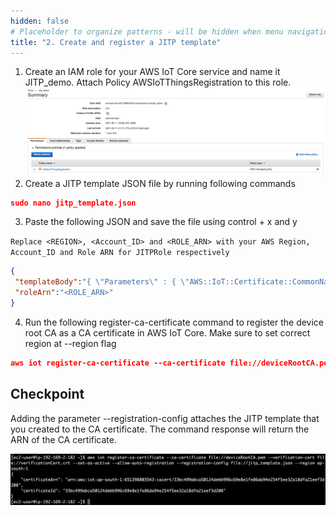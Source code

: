 ```yaml
---
hidden: false
# Placeholder to organize patterns - will be hidden when menu navigation becomes untenable
title: "2. Create and register a JITP template"
---
```


1. Create an IAM role for your AWS IoT Core service and name it JITP_demo. Attach Policy AWSIoTThingsRegistration to this role.
![iam](iam.png)
2. Create a JITP template JSON file by running following commands
```json
sudo nano jitp_template.json
```
3. Paste the following JSON and save the file using control + x and y

`Replace <REGION>, <Account_ID> and <ROLE_ARN> with your AWS Region, Account_ID and Role ARN for JITPRole respectively`
```json
{
 "templateBody":"{ \"Parameters\" : { \"AWS::IoT::Certificate::CommonName\" : { \"Type\" : \"String\" },\"AWS::IoT::Certificate::Country\" : { \"Type\" : \"String\" }, \"AWS::IoT::Certificate::Id\" : { \"Type\" : \"String\" }}, \"Resources\" : { \"thing\" : { \"Type\" : \"AWS::IoT::Thing\", \"Properties\" : { \"ThingName\" : {\"Ref\" : \"AWS::IoT::Certificate::CommonName\"}, \"AttributePayload\" : { \"version\" : \"v1\", \"country\" : {\"Ref\" : \"AWS::IoT::Certificate::Country\"}} } }, \"certificate\" : { \"Type\" : \"AWS::IoT::Certificate\", \"Properties\" : { \"CertificateId\": {\"Ref\" : \"AWS::IoT::Certificate::Id\"}, \"Status\" : \"ACTIVE\" } }, \"policy\" : {\"Type\" : \"AWS::IoT::Policy\", \"Properties\" : { \"PolicyDocument\" : \"{ \\\"Version\\\": \\\"2012-10-17\\\", \\\"Statement\\\": [ { \\\"Effect\\\": \\\"Allow\\\", \\\"Action\\\": [ \\\"iot:Connect\\\" ], \\\"Resource\\\": [ \\\"arn:aws:iot:<REGION>:<ACCOUNT_ID>:client\\\/*\\\" ] }, { \\\"Effect\\\": \\\"Allow\\\", \\\"Action\\\": [ \\\"iot:Publish\\\", \\\"iot:Receive\\\" ], \\\"Resource\\\": [ \\\"arn:aws:iot:<REGION>:<ACCOUNT_ID>:topic\\\/*\\\" ] }, { \\\"Effect\\\": \\\"Allow\\\", \\\"Action\\\": [ \\\"iot:Subscribe\\\" ], \\\"Resource\\\": [ \\\"arn:aws:iot:<REGION>:<ACCOUNT_ID>:topicfilter\\\/*\\\" ] } ] }\" } } } }",
 "roleArn":"<ROLE_ARN>"
}
```
4. Run the following register-ca-certificate command to register the device root CA as a CA certificate in AWS IoT Core. Make sure to set correct region at --region flag
```json
aws iot register-ca-certificate --ca-certificate file://deviceRootCA.pem --verification-cert file://verificationCert.crt --set-as-active --allow-auto-registration --registration-config file://jitp_template.json --region ap-south-1
```

## Checkpoint
Adding the parameter --registration-config attaches the JITP template that you created to the CA certificate. The command response will return the ARN of the CA certificate.

![Checkpoint](checkpointARN.png)